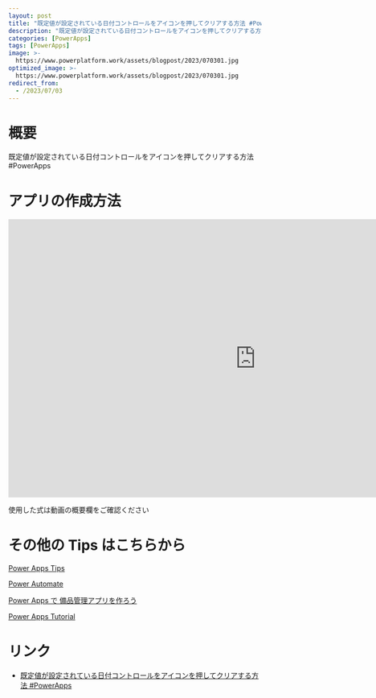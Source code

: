 ```yaml
---
layout: post
title: "既定値が設定されている日付コントロールをアイコンを押してクリアする方法 #PowerApps"
description: "既定値が設定されている日付コントロールをアイコンを押してクリアする方法 #PowerAppsを動画で分かりやすく解説"
categories: [PowerApps]
tags: [PowerApps]
image: >-
  https://www.powerplatform.work/assets/blogpost/2023/070301.jpg
optimized_image: >-
  https://www.powerplatform.work/assets/blogpost/2023/070301.jpg
redirect_from:
  - /2023/07/03
---
```



#  概要

既定値が設定されている日付コントロールをアイコンを押してクリアする方法 #PowerApps


# アプリの作成方法

<iframe width="983" height="553" src="https://www.youtube.com/embed/kGkeQwt1hY8" title="YouTube video player" frameborder="0" allow="accelerometer; autoplay; clipboard-write; encrypted-media; gyroscope; picture-in-picture" allowfullscreen></iframe>


使用した式は動画の概要欄をご確認ください


# その他の Tips はこちらから

[Power Apps Tips](https://www.youtube.com/watch?v=VrAQf3JQ7yM&list=PLVhFi1fb3DqakSLVMn22DDcySXh9jtzi- )


[Power Automate](https://www.youtube.com/watch?v=-YnJYT0ASEM&list=PLVhFi1fb3Dqbzic6GieqnLFgD3aTj-eHA)


[Power Apps で 備品管理アプリを作ろう](https://www.youtube.com/playlist?list=PLVhFi1fb3DqZM3HKb8Hea6XEL96990Fyn)


[Power Apps Tutorial](https://www.youtube.com/playlist?list=PLVhFi1fb3DqalxpL974VvAJvV4iWoSbe_)


# リンク


- [既定値が設定されている日付コントロールをアイコンを押してクリアする方法 #PowerApps](https://www.youtube.com/watch?v=kGkeQwt1hY8)

